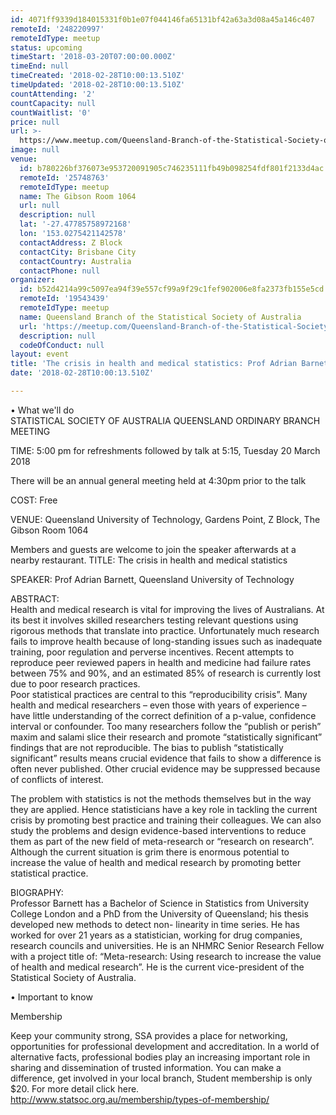 ```yaml
---
id: 4071ff9339d184015331f0b1e07f044146fa65131bf42a63a3d08a45a146c407
remoteId: '248220997'
remoteIdType: meetup
status: upcoming
timeStart: '2018-03-20T07:00:00.000Z'
timeEnd: null
timeCreated: '2018-02-28T10:00:13.510Z'
timeUpdated: '2018-02-28T10:00:13.510Z'
countAttending: '2'
countCapacity: null
countWaitlist: '0'
price: null
url: >-
  https://www.meetup.com/Queensland-Branch-of-the-Statistical-Society-of-Australia/events/248220997/
image: null
venue:
  id: b780226bf376073e953720091905c746235111fb49b098254fdf801f2133d4ac
  remoteId: '25748763'
  remoteIdType: meetup
  name: The Gibson Room 1064
  url: null
  description: null
  lat: '-27.47785758972168'
  lon: '153.0275421142578'
  contactAddress: Z Block
  contactCity: Brisbane City
  contactCountry: Australia
  contactPhone: null
organizer:
  id: b52d4214a99c5097ea94f39e557cf99a9f29c1fef902006e8fa2373fb155e5cd
  remoteId: '19543439'
  remoteIdType: meetup
  name: Queensland Branch of the Statistical Society of Australia
  url: 'https://meetup.com/Queensland-Branch-of-the-Statistical-Society-of-Australia'
  description: null
  codeOfConduct: null
layout: event
title: 'The crisis in health and medical statistics: Prof Adrian Barnett, QUT'
date: '2018-02-28T10:00:13.510Z'

---
```

<p>• What we'll do<br/>STATISTICAL SOCIETY OF AUSTRALIA QUEENSLAND ORDINARY BRANCH MEETING</p> <p>TIME: 5:00 pm for refreshments followed by talk at 5:15, Tuesday 20 March 2018</p> <p>There will be an annual general meeting held at 4:30pm prior to the talk</p> <p>COST: Free</p> <p>VENUE: Queensland University of Technology, Gardens Point, Z Block, The Gibson Room 1064</p> <p>Members and guests are welcome to join the speaker afterwards at a nearby restaurant. TITLE: The crisis in health and medical statistics</p> <p>SPEAKER: Prof Adrian Barnett, Queensland University of Technology</p> <p>ABSTRACT:<br/>Health and medical research is vital for improving the lives of Australians. At its best it involves skilled researchers testing relevant questions using rigorous methods that translate into practice. Unfortunately much research fails to improve health because of long-standing issues such as inadequate training, poor regulation and perverse incentives. Recent attempts to reproduce peer reviewed papers in health and medicine had failure rates between 75% and 90%, and an estimated 85% of research is currently lost due to poor research practices.<br/>Poor statistical practices are central to this “reproducibility crisis”. Many health and medical researchers – even those with years of experience – have little understanding of the correct definition of a p-value, confidence interval or confounder. Too many researchers follow the “publish or perish” maxim and salami slice their research and promote “statistically significant” findings that are not reproducible. The bias to publish “statistically significant” results means crucial evidence that fails to show a difference is often never published. Other crucial evidence may be suppressed because of conflicts of interest.</p> <p>The problem with statistics is not the methods themselves but in the way they are applied. Hence statisticians have a key role in tackling the current crisis by promoting best practice and training their colleagues. We can also study the problems and design evidence-based interventions to reduce them as part of the new field of meta-research or “research on research”. Although the current situation is grim there is enormous potential to increase the value of health and medical research by promoting better statistical practice.</p> <p>BIOGRAPHY:<br/>Professor Barnett has a Bachelor of Science in Statistics from University College London and a PhD from the University of Queensland; his thesis developed new methods to detect non- linearity in time series. He has worked for over 21 years as a statistician, working for drug companies, research councils and universities. He is an NHMRC Senior Research Fellow with a project title of: “Meta-research: Using research to increase the value of health and medical research”. He is the current vice-president of the Statistical Society of Australia.</p> <p>• Important to know</p> <p>Membership</p> <p>Keep your community strong, SSA provides a place for networking, opportunities for professional development and accreditation. In a world of alternative facts, professional bodies play an increasing important role in sharing and dissemination of trusted information. You can make a difference, get involved in your local branch, Student membership is only $20. For more detail click here. <a href="http://www.statsoc.org.au/membership/types-of-membership/" class="linkified">http://www.statsoc.org.au/membership/types-of-membership/</a></p>
